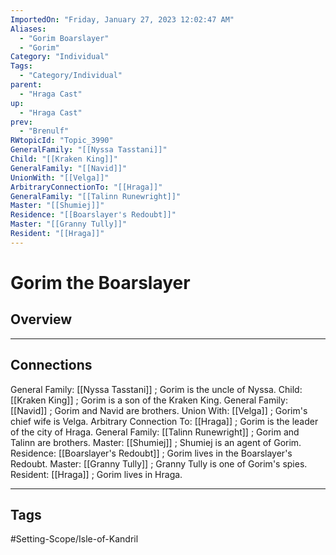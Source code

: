 ```yaml
---
ImportedOn: "Friday, January 27, 2023 12:02:47 AM"
Aliases:
  - "Gorim Boarslayer"
  - "Gorim"
Category: "Individual"
Tags:
  - "Category/Individual"
parent:
  - "Hraga Cast"
up:
  - "Hraga Cast"
prev:
  - "Brenulf"
RWtopicId: "Topic_3990"
GeneralFamily: "[[Nyssa Tasstani]]"
Child: "[[Kraken King]]"
GeneralFamily: "[[Navid]]"
UnionWith: "[[Velga]]"
ArbitraryConnectionTo: "[[Hraga]]"
GeneralFamily: "[[Talinn Runewright]]"
Master: "[[Shumiej]]"
Residence: "[[Boarslayer's Redoubt]]"
Master: "[[Granny Tully]]"
Resident: "[[Hraga]]"
---
```

# Gorim the Boarslayer
## Overview
---
## Connections
General Family: [[Nyssa Tasstani]] ; Gorim is the uncle of Nyssa.
Child: [[Kraken King]] ; Gorim is a son of the Kraken King.
General Family: [[Navid]] ; Gorim and Navid are brothers.
Union With: [[Velga]] ; Gorim's chief wife is Velga.
Arbitrary Connection To: [[Hraga]] ; Gorim is the leader of the city of Hraga.
General Family: [[Talinn Runewright]] ; Gorim and Talinn are brothers.
Master: [[Shumiej]] ; Shumiej is an agent of Gorim.
Residence: [[Boarslayer's Redoubt]] ; Gorim lives in the Boarslayer's Redoubt.
Master: [[Granny Tully]] ; Granny Tully is one of Gorim's spies.
Resident: [[Hraga]] ; Gorim lives in Hraga.


---
## Tags
#Setting-Scope/Isle-of-Kandril

